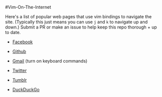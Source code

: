 #Vim-On-The-Internet

Here's a list of popular web pages that use vim bindings to navigate the site. (Typically this just means you can use `j` and `k` to navigate up and down.) Submit a PR or make an issue to help keep this repo thorough + up to date.


- <a href="http://facebook.com">Facebook</a>

- <a href="http://github.com">Github</a> 

- <a href="http://gmail.com">Gmail</a> (turn on keyboard commands)

- <a href="http://twitter.com">Twitter</a>

- <a href="http://tumblr.com">Tumblr</a>

- <a href = "https://duckduckgo.com/"> DuckDuckGo </a>
